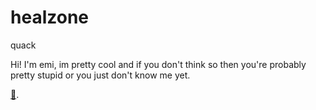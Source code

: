 # healzone

quack

Hi! I'm emi, im pretty cool and if you don't think so then you're probably pretty stupid or you just don't know me yet.

[🦆](./favoriteduck.md).
